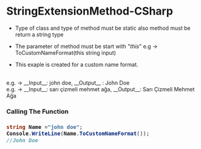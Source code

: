 # StringExtensionMethod-CSharp

- Type of class and type of method must be static also method must be return a string type
- The parameter of method must be start with "_this_" e.g -> ToCustomNameFormat(this string input)

- This exaple is created for a custom name format.
<br/>
e.g. -> __Input__: john doe, __Output__ : John Doe
<br/>
e.g. -> __Input__: sarı çizmeli mehmet ağa, __Output__: Sarı Çizmeli Mehmet Ağa 

<br/>
<h3>Calling The Function <h3>
   
```c#
string Name ="john doe"; 
Console.WriteLine(Name.ToCustomNameFormat());
//John Doe



